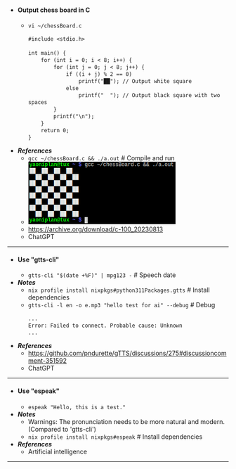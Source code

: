 - #### Output chess board in C
    - `vi ~/chessBoard.c`
      ```
      #include <stdio.h>
      
      int main() {
          for (int i = 0; i < 8; i++) {
              for (int j = 0; j < 8; j++) {
                  if ((i + j) % 2 == 0)
                      printf("██"); // Output white square
                  else
                      printf("  "); // Output black square with two spaces
              }
              printf("\n");
          }
          return 0;
      }
      ```
- ***References***
    - `gcc ~/chessBoard.c && ./a.out` # Compile and run
    - ![2023-08-13_11-05.png](../assets/2023-08-13_11-05.png)
    - https://archive.org/download/c-100_20230813
    - ChatGPT
- ---
- #### Use "gtts-cli"
    - `gtts-cli "$(date +%F)" | mpg123 -` # Speech date
- ***Notes***
    - `nix profile install nixpkgs#python311Packages.gtts` # Install dependencies
    - `gtts-cli -l en -o e.mp3 "hello test for ai" --debug` # Debug
      ```
      ...
      Error: Failed to connect. Probable cause: Unknown
      ...
      ```
- ***References***
    - https://github.com/pndurette/gTTS/discussions/275#discussioncomment-351592
    - ChatGPT
- ---
- #### Use "espeak"
    - `espeak "Hello, this is a test."`
- ***Notes***
    - Warnings: The pronunciation needs to be more natural and modern. (Compared to 'gtts-cli')
    - `nix profile install nixpkgs#espeak` # Install dependencies
- ***References***
    - Artificial intelligence
- ---
